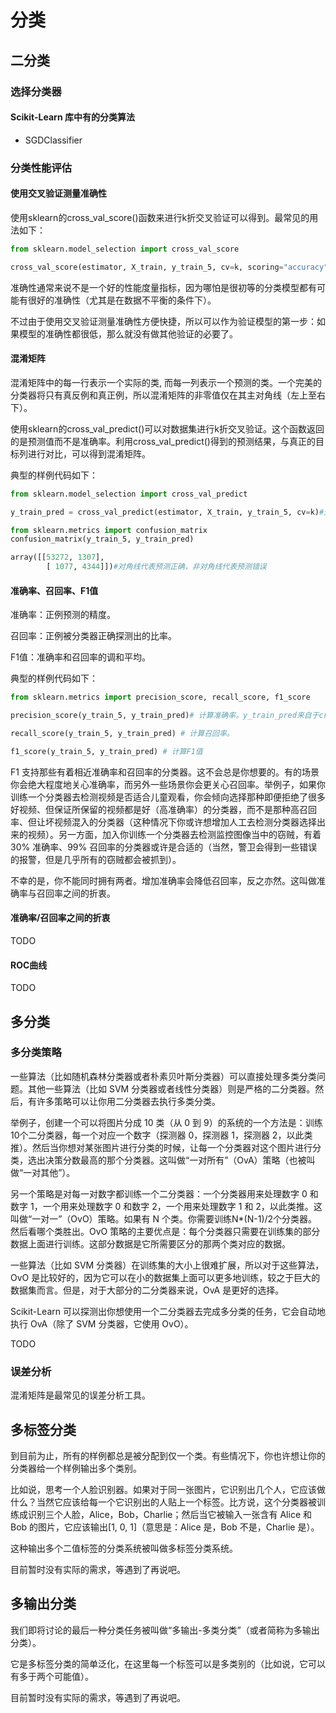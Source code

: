 # 分类

## 二分类

### 选择分类器

#### Scikit-Learn 库中有的分类算法

* SGDClassifier

### 分类性能评估

#### 使用交叉验证测量准确性

使用sklearn的cross_val_score()函数来进行k折交叉验证可以得到。最常见的用法如下：

```python
from sklearn.model_selection import cross_val_score

cross_val_score(estimator, X_train, y_train_5, cv=k, scoring="accuracy")
```

准确性通常来说不是一个好的性能度量指标，因为哪怕是很初等的分类模型都有可能有很好的准确性（尤其是在数据不平衡的条件下）。

不过由于使用交叉验证测量准确性方便快捷，所以可以作为验证模型的第一步：如果模型的准确性都很低，那么就没有做其他验证的必要了。

#### 混淆矩阵

混淆矩阵中的每一行表示一个实际的类, 而每一列表示一个预测的类。一个完美的分类器将只有真反例和真正例，所以混淆矩阵的非零值仅在其主对角线（左上至右下）。

使用sklearn的cross_val_predict()可以对数据集进行k折交叉验证。这个函数返回的是预测值而不是准确率。利用cross_val_predict()得到的预测结果，与真正的目标列进行对比，可以得到混淆矩阵。

典型的样例代码如下：

```python
from sklearn.model_selection import cross_val_predict

y_train_pred = cross_val_predict(estimator, X_train, y_train_5, cv=k)#这里得到了预测结果y_train_pred

from sklearn.metrics import confusion_matrix
confusion_matrix(y_train_5, y_train_pred)

array([[53272, 1307],
        [ 1077, 4344]])#对角线代表预测正确，非对角线代表预测错误
```

#### 准确率、召回率、F1值

准确率：正例预测的精度。

召回率：正例被分类器正确探测出的比率。

F1值：准确率和召回率的调和平均。

典型的样例代码如下：

```python
from sklearn.metrics import precision_score, recall_score, f1_score

precision_score(y_train_5, y_train_pred)# 计算准确率。y_train_pred来自于cross_val_predict（）,下同

recall_score(y_train_5, y_train_pred) # 计算召回率。

f1_score(y_train_5, y_train_pred) # 计算F1值
```

F1 支持那些有着相近准确率和召回率的分类器。这不会总是你想要的。有的场景你会绝大程度地关心准确率，而另外一些场景你会更关心召回率。举例子，如果你训练一个分类器去检测视频是否适合儿童观看，你会倾向选择那种即便拒绝了很多好视频、但保证所保留的视频都是好（高准确率）的分类器，而不是那种高召回率、但让坏视频混入的分类器（这种情况下你或许想增加人工去检测分类器选择出来的视频）。另一方面，加入你训练一个分类器去检测监控图像当中的窃贼，有着 30% 准确率、99% 召回率的分类器或许是合适的（当然，警卫会得到一些错误的报警，但是几乎所有的窃贼都会被抓到）。

不幸的是，你不能同时拥有两者。增加准确率会降低召回率，反之亦然。这叫做准确率与召回率之间的折衷。

#### 准确率/召回率之间的折衷

TODO

#### ROC曲线

TODO

## 多分类

### 多分类策略

一些算法（比如随机森林分类器或者朴素贝叶斯分类器）可以直接处理多类分类问题。其他一些算法（比如 SVM 分类器或者线性分类器）则是严格的二分类器。然后，有许多策略可以让你用二分类器去执行多类分类。

举例子，创建一个可以将图片分成 10 类（从 0 到 9）的系统的一个方法是：训练10个二分类器，每一个对应一个数字（探测器 0，探测器 1，探测器 2，以此类推）。然后当你想对某张图片进行分类的时候，让每一个分类器对这个图片进行分类，选出决策分数最高的那个分类器。这叫做“一对所有”（OvA）策略（也被叫做“一对其他”）。

另一个策略是对每一对数字都训练一个二分类器：一个分类器用来处理数字 0 和数字 1，一个用来处理数字 0 和数字 2，一个用来处理数字 1 和 2，以此类推。这叫做“一对一”（OvO）策略。如果有 N 个类。你需要训练N*(N-1)/2个分类器。然后看哪个类胜出。OvO 策略的主要优点是：每个分类器只需要在训练集的部分数据上面进行训练。这部分数据是它所需要区分的那两个类对应的数据。

一些算法（比如 SVM 分类器）在训练集的大小上很难扩展，所以对于这些算法，OvO 是比较好的，因为它可以在小的数据集上面可以更多地训练，较之于巨大的数据集而言。但是，对于大部分的二分类器来说，OvA 是更好的选择。

Scikit-Learn 可以探测出你想使用一个二分类器去完成多分类的任务，它会自动地执行 OvA（除了 SVM 分类器，它使用 OvO）。

TODO

### 误差分析

混淆矩阵是最常见的误差分析工具。

## 多标签分类

到目前为止，所有的样例都总是被分配到仅一个类。有些情况下，你也许想让你的分类器给一个样例输出多个类别。

比如说，思考一个人脸识别器。如果对于同一张图片，它识别出几个人，它应该做什么？当然它应该给每一个它识别出的人贴上一个标签。比方说，这个分类器被训练成识别三个人脸，Alice，Bob，Charlie；然后当它被输入一张含有 Alice 和 Bob 的图片，它应该输出[1, 0, 1]（意思是：Alice 是，Bob 不是，Charlie 是）。

这种输出多个二值标签的分类系统被叫做多标签分类系统。

目前暂时没有实际的需求，等遇到了再说吧。

## 多输出分类

我们即将讨论的最后一种分类任务被叫做“多输出-多类分类”（或者简称为多输出分类）。

它是多标签分类的简单泛化，在这里每一个标签可以是多类别的（比如说，它可以有多于两个可能值）。

目前暂时没有实际的需求，等遇到了再说吧。
